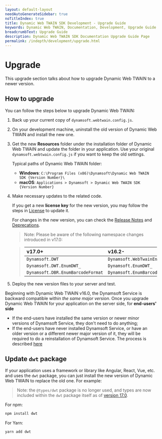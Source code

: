 ```yaml
---
layout: default-layout
needAutoGenerateSidebar: true
noTitleIndex: true
title: Dynamic Web TWAIN SDK Development - Upgrade Guide
keywords: Dynamic Web TWAIN, Documentation, Development, Upgrade Guide
breadcrumbText: Upgrade Guide
description: Dynamic Web TWAIN SDK Documentation Upgrade Guide Page
permalink: /indepth/development/upgrade.html
---
```


# Upgrade

This upgrade section talks about how to upgrade Dynamic Web TWAIN to a newer version. 

## How to upgrade

You can follow the steps below to upgrade Dynamic Web TWAIN:

1. Back up your current copy of `dynamsoft.webtwain.config.js`.

2. On your development machine, uninstall the old version of Dynamic Web TWAIN and install the new one.

3. Get the new **Resources** folder under the installation folder of Dynamic Web TWAIN and update the folder in your application. Use your original `dynamsoft.webtwain.config.js` if you want to keep the old settings. 

    Typical paths of Dynamic Web TWAIN folder:

   * **Windows**: `C:\Program Files (x86)\Dynamsoft\Dynamic Web TWAIN SDK {Version Number}\`
   * **macOS**: `Applications > Dynamsoft > Dynamic Web TWAIN SDK {Version Number}`

4. Make necessary updates to the related code.

    If you get a new **license key** for the new version, you may follow the steps in [License]({{site.about}}license.html) to update it.
 
    For changes in the new version, you can check the [Release Notes]({{site.info}}schedule/stable.html) and [Deprecations]({{site.info}}schedule/deprecated.html).

    > Note: Please be aware of the following namespace changes introduced in v17.0:

    > | v17.0+ |v16.2- |
    > |:-|:-|
    > |`Dynamsoft.DWT` |`Dynamsoft.WebTwainEnv`|
    > |`Dynamsoft.DWT.EnumDWT_` |`Dynamsoft.EnumDWT_`|
    > |`Dynamsoft.DBR.EnumBarcodeFormat` |`Dynamsoft.EnumBarcodeFormat`|

5. Deploy the new version files to your server and test. 

Beginning with Dynamic Web TWAIN v16.0, the Dynamsoft Service is backward compatible within _the same major version_. Once you upgrade Dynamic Web TWAIN for your application on the server side, for **end-users' side**

- If the end-users have installed the same version or newer minor versions of Dynamsoft Service, they don't need to do anything;
- If the end-users have never installed Dynamsoft Service, or have an older version or a different newer major version of it, they will be required to do a reinstallation of Dynamsoft Service. The process is described <a href="{{site.indepth}}deployment/service.html#installation-of-dynamsoft-service">here</a>  

## Update `dwt` package

If your application uses a framework or library like Angular, React, Vue, etc. and uses the `dwt` package, you can just install the new version of Dynamic Web TWAIN to replace the old one. For example:

> Note: the `@types/dwt` package is no longer used, and types are now included within the `dwt` package itself as of [version 17.0]({{site.info}}schedule/stable.html#17004202021).

For npm:

``` cmd
npm install dwt
```

For Yarn:

``` cmd
yarn add dwt
```